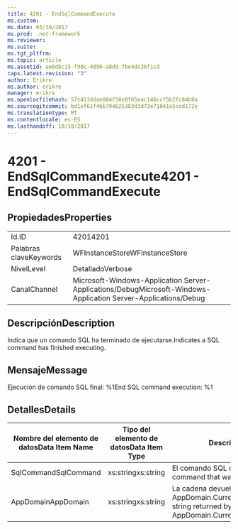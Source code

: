 ```yaml
---
title: 4201 - EndSqlCommandExecute
ms.custom: 
ms.date: 03/30/2017
ms.prod: .net-framework
ms.reviewer: 
ms.suite: 
ms.tgt_pltfrm: 
ms.topic: article
ms.assetid: ae0dbc15-f98c-4096-a8d9-fbe4dc36f1cd
caps.latest.revision: "3"
author: Erikre
ms.author: erikre
manager: erikre
ms.openlocfilehash: 57c413ddae884f50e8f65eac146ccf5b2fc84b8a
ms.sourcegitcommit: bd1ef61f4bb794b25383d3d72e71041a5ced172e
ms.translationtype: MT
ms.contentlocale: es-ES
ms.lasthandoff: 10/18/2017
---
```

# <a name="4201---endsqlcommandexecute"></a><span data-ttu-id="012d8-102">4201 - EndSqlCommandExecute</span><span class="sxs-lookup"><span data-stu-id="012d8-102">4201 - EndSqlCommandExecute</span></span>
## <a name="properties"></a><span data-ttu-id="012d8-103">Propiedades</span><span class="sxs-lookup"><span data-stu-id="012d8-103">Properties</span></span>  
  
|||  
|-|-|  
|<span data-ttu-id="012d8-104">Id.</span><span class="sxs-lookup"><span data-stu-id="012d8-104">ID</span></span>|<span data-ttu-id="012d8-105">4201</span><span class="sxs-lookup"><span data-stu-id="012d8-105">4201</span></span>|  
|<span data-ttu-id="012d8-106">Palabras clave</span><span class="sxs-lookup"><span data-stu-id="012d8-106">Keywords</span></span>|<span data-ttu-id="012d8-107">WFInstanceStore</span><span class="sxs-lookup"><span data-stu-id="012d8-107">WFInstanceStore</span></span>|  
|<span data-ttu-id="012d8-108">Nivel</span><span class="sxs-lookup"><span data-stu-id="012d8-108">Level</span></span>|<span data-ttu-id="012d8-109">Detallado</span><span class="sxs-lookup"><span data-stu-id="012d8-109">Verbose</span></span>|  
|<span data-ttu-id="012d8-110">Canal</span><span class="sxs-lookup"><span data-stu-id="012d8-110">Channel</span></span>|<span data-ttu-id="012d8-111">Microsoft-Windows-Application Server-Applications/Debug</span><span class="sxs-lookup"><span data-stu-id="012d8-111">Microsoft-Windows-Application Server-Applications/Debug</span></span>|  
  
## <a name="description"></a><span data-ttu-id="012d8-112">Descripción</span><span class="sxs-lookup"><span data-stu-id="012d8-112">Description</span></span>  
 <span data-ttu-id="012d8-113">Indica que un comando SQL ha terminado de ejecutarse.</span><span class="sxs-lookup"><span data-stu-id="012d8-113">Indicates a SQL command has finished executing.</span></span>  
  
## <a name="message"></a><span data-ttu-id="012d8-114">Mensaje</span><span class="sxs-lookup"><span data-stu-id="012d8-114">Message</span></span>  
 <span data-ttu-id="012d8-115">Ejecución de comando SQL final: %1</span><span class="sxs-lookup"><span data-stu-id="012d8-115">End SQL command execution: %1</span></span>  
  
## <a name="details"></a><span data-ttu-id="012d8-116">Detalles</span><span class="sxs-lookup"><span data-stu-id="012d8-116">Details</span></span>  
  
|<span data-ttu-id="012d8-117">Nombre del elemento de datos</span><span class="sxs-lookup"><span data-stu-id="012d8-117">Data Item Name</span></span>|<span data-ttu-id="012d8-118">Tipo del elemento de datos</span><span class="sxs-lookup"><span data-stu-id="012d8-118">Data Item Type</span></span>|<span data-ttu-id="012d8-119">Descripción</span><span class="sxs-lookup"><span data-stu-id="012d8-119">Description</span></span>|  
|--------------------|--------------------|-----------------|  
|<span data-ttu-id="012d8-120">SqlCommand</span><span class="sxs-lookup"><span data-stu-id="012d8-120">SqlCommand</span></span>|<span data-ttu-id="012d8-121">xs:string</span><span class="sxs-lookup"><span data-stu-id="012d8-121">xs:string</span></span>|<span data-ttu-id="012d8-122">El comando SQL que se ejecutó.</span><span class="sxs-lookup"><span data-stu-id="012d8-122">The SQL command that was executed.</span></span>|  
|<span data-ttu-id="012d8-123">AppDomain</span><span class="sxs-lookup"><span data-stu-id="012d8-123">AppDomain</span></span>|<span data-ttu-id="012d8-124">xs:string</span><span class="sxs-lookup"><span data-stu-id="012d8-124">xs:string</span></span>|<span data-ttu-id="012d8-125">La cadena devuelta por AppDomain.CurrentDomain.FriendlyName.</span><span class="sxs-lookup"><span data-stu-id="012d8-125">The string returned by AppDomain.CurrentDomain.FriendlyName.</span></span>|
